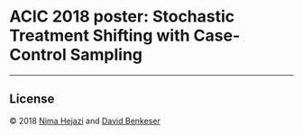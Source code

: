 # ACIC 2018 poster: Stochastic Treatment Shifting with Case-Control Sampling

---

## License

&copy; 2018 [Nima Hejazi](https://nimahejazi.org) and [David
Benkeser](https://www.benkeserstatistics.com/)
